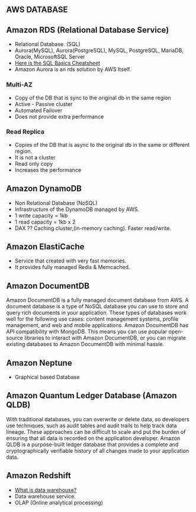 ## AWS DATABASE

## Amazon RDS (Relational Database Service)

- Relational Database. (SQL)
- Aurora(MySQL), Aurora(PostgreSQL), MySQL, PostgreSQL, MariaDB, Oracle, MicrosoftSQL Server
- [Here is the SQL Basics Cheatsheet](https://learnsql.com/blog/sql-basics-cheat-sheet/sql-basics-cheat-sheet-a4.pdf)
- Amazon Aurora is an rds solution by AWS Itself.

### Multi-AZ

- Copy of the DB that is sync to the original db in the same region
- Active - Passive cluster
- Automated Failover
- Does not provide extra performance

### Read Replica

- Copies of the DB that is async to the original db in the same or different region.
- It is not a cluster
- Read only copy
- Increases the performance

## Amazon DynamoDB

- Non Relational Database (NoSQL)
- Infrastructure of the DynamoDB managed by AWS.
- 1 write capacity = 1kb
- 1 read capacity = 1kb x 2
- DAX ?? Caching cluster,(in-memory caching). Faster read/write.

## Amazon ElastiCache

- Service that created with very fast memories.
- It provides fully managed Redis & Memcached.

## Amazon DocumentDB
Amazon DocumentDB is a fully managed document database from AWS. A document database is a type of NoSQL database you can use to store and query rich documents in your application. These types of databases work well for the following use cases: content management systems, profile management, and web and mobile applications. Amazon DocumentDB has API compatibility with MongoDB. This means you can use popular open-source libraries to interact with Amazon DocumentDB, or you can migrate existing databases to Amazon DocumentDB with minimal hassle.

## Amazon Neptune

- Graphical based Database

## Amazon Quantum Ledger Database (Amazon QLDB)
With traditional databases, you can overwrite or delete data, so developers use techniques, such as audit tables and audit trails to help track data lineage. These approaches can be difficult to scale and put the burden of ensuring that all data is recorded on the application developer. Amazon QLDB is a purpose-built ledger database that provides a complete and cryptographically verifiable history of all changes made to your application data.

## Amazon Redshift

- [What is data warehouse?](https://aws.amazon.com/data-warehouse/)
- Data warehouse service.
- OLAP (Online analytical processing)
